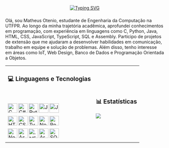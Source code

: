 <div align="center">
  <a href="https://git.io/typing-svg">
   <a href="https://git.io/typing-svg"><img src="https://readme-typing-svg.demolab.com?font=Fira+Code&pause=1000&color=62F729&background=24975C00&center=true&width=435&lines=Matheus+Otenio;Computer+Engineer+;Full+Stack+Developer+" alt="Typing SVG" />
  </a>
</div>

###

Olá, sou Matheus Otenio, estudante de Engenharia da Computação na UTFPR. Ao longo da minha trajetória acadêmica, aprofundei conhecimentos em programação, com experiência em linguagens como C, Python, Java, HTML, CSS, JavaScript, TypeScript, SQL e Assembly. Participo de projetos de extensão que me ajudaram a desenvolver habilidades em comunicação, trabalho em equipe e solução de problemas. Além disso, tenho interesse em áreas como IoT, Web Design, Banco de Dados e Programação Orientada a Objetos.

<table>
  <tr>
    <td>
      <h3>💻 Linguagens e Tecnologias</h3>
      <br/><br/>
      <img align="left" alt="C" title="C" width="30px" src="https://cdn.jsdelivr.net/gh/devicons/devicon/icons/c/c-original.svg" />
      <img align="left" alt="C#" title="C#" width="30px" src="https://cdn.jsdelivr.net/gh/devicons/devicon/icons/csharp/csharp-original.svg" />
      <img align="left" alt="Python" title="Python" width="30px" src="https://cdn.jsdelivr.net/gh/devicons/devicon/icons/python/python-original.svg" />
      <img align="left" alt="Java" title="Java" width="30px" src="https://cdn.jsdelivr.net/gh/devicons/devicon/icons/java/java-original.svg" />
      <img align="left" alt="JavaScript" title="JavaScript" width="30px" src="https://cdn.jsdelivr.net/gh/devicons/devicon/icons/javascript/javascript-original.svg" />
      <br/><br/>
      <img align="left" alt="HTML" title="HTML" width="30px" src="https://cdn.jsdelivr.net/gh/devicons/devicon/icons/html5/html5-original.svg" />
      <img align="left" alt="CSS" title="CSS" width="30px" src="https://cdn.jsdelivr.net/gh/devicons/devicon/icons/css3/css3-original.svg" />
      <img align="left" alt="TypeScript" title="TypeScript" width="30px" src="https://cdn.jsdelivr.net/gh/devicons/devicon/icons/typescript/typescript-original.svg" />
      <img align="left" alt="Node.js" title="Node.js" width="30px" src="https://cdn.jsdelivr.net/gh/devicons/devicon/icons/nodejs/nodejs-original.svg" />
      <img align="left" alt="React.js" title="React.js" width="30px" src="https://cdn.jsdelivr.net/gh/devicons/devicon/icons/react/react-original.svg"/>
      <br/><br/>
      <img align="left" alt="Next.js" title="Next.js" width="30px" src="https://cdn.jsdelivr.net/gh/devicons/devicon/icons/nextjs/nextjs-original.svg" />
      <img align="left" alt="Assembly" title="Assembly" width="30px" src="https://cdn.jsdelivr.net/gh/devicons/devicon/icons/devicon/devicon-original.svg" />
      <img align="left" alt=".NET" title=".NET" width="30px" src="https://cdn.jsdelivr.net/gh/devicons/devicon/icons/dot-net/dot-net-original.svg" />
      <img align="left" alt="Arduino" title="Arduino" width="30px" src="https://cdn.jsdelivr.net/gh/devicons/devicon/icons/arduino/arduino-original-wordmark.svg" />
      <img align="left" alt="SQL" title="SQL" width="30px" src="https://cdn.jsdelivr.net/gh/devicons/devicon/icons/mysql/mysql-original.svg" />
      <br/><br/>
    </td>
    <td>
      <h3>📊 Estatísticas</h3>
      <img src="https://github-readme-stats.vercel.app/api/top-langs/?username=MatheusOtenio&theme=tokyonight&layout=compact&custom_title=Tecnologias&langs_count=9" />
    </td>
  </tr>
</table>


